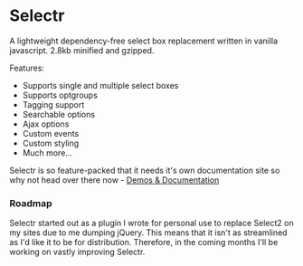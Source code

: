 # Selectr
A lightweight dependency-free select box replacement written in vanilla javascript. 2.8kb minified and gzipped.

Features:

* Supports single and multiple select boxes
* Supports optgroups
* Tagging support
* Searchable options
* Ajax options
* Custom events
* Custom styling
* Much more...

Selectr is so feature-packed that it needs it's own documentation site so why not head over there now - [Demos & Documentation](http://mobius.ovh/docs/selectr)

### Roadmap

Selectr started out as a plugin I wrote for personal use to replace Select2 on my sites due to me dumping jQuery. This means that it isn't as streamlined as I'd like it to be for distribution. Therefore, in the coming months I'll be working on vastly improving Selectr.


